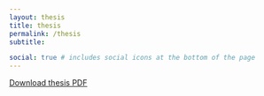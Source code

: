 ```yaml
---
layout: thesis
title: thesis
permalink: /thesis
subtitle:

social: true # includes social icons at the bottom of the page
---
```


<a href="assets/pdf/thesis.pdf" class="btn btn-primary mb-3" target="_blank">
    <i class="fa-solid fa-file-pdf"></i> Download thesis PDF
</a>